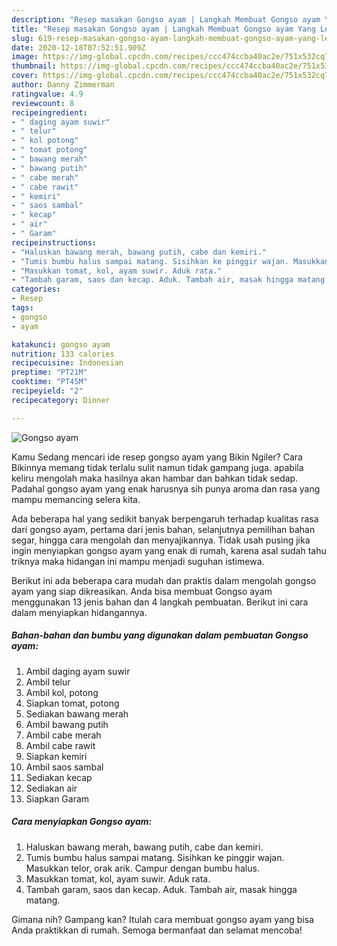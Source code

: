 ```yaml
---
description: "Resep masakan Gongso ayam | Langkah Membuat Gongso ayam Yang Lezat"
title: "Resep masakan Gongso ayam | Langkah Membuat Gongso ayam Yang Lezat"
slug: 619-resep-masakan-gongso-ayam-langkah-membuat-gongso-ayam-yang-lezat
date: 2020-12-18T07:52:51.909Z
image: https://img-global.cpcdn.com/recipes/ccc474ccba40ac2e/751x532cq70/gongso-ayam-foto-resep-utama.jpg
thumbnail: https://img-global.cpcdn.com/recipes/ccc474ccba40ac2e/751x532cq70/gongso-ayam-foto-resep-utama.jpg
cover: https://img-global.cpcdn.com/recipes/ccc474ccba40ac2e/751x532cq70/gongso-ayam-foto-resep-utama.jpg
author: Danny Zimmerman
ratingvalue: 4.9
reviewcount: 8
recipeingredient:
- " daging ayam suwir"
- " telur"
- " kol potong"
- " tomat potong"
- " bawang merah"
- " bawang putih"
- " cabe merah"
- " cabe rawit"
- " kemiri"
- " saos sambal"
- " kecap"
- " air"
- " Garam"
recipeinstructions:
- "Haluskan bawang merah, bawang putih, cabe dan kemiri."
- "Tumis bumbu halus sampai matang. Sisihkan ke pinggir wajan. Masukkan telor, orak arik. Campur dengan bumbu halus."
- "Masukkan tomat, kol, ayam suwir. Aduk rata."
- "Tambah garam, saos dan kecap. Aduk. Tambah air, masak hingga matang."
categories:
- Resep
tags:
- gongso
- ayam

katakunci: gongso ayam 
nutrition: 133 calories
recipecuisine: Indonesian
preptime: "PT21M"
cooktime: "PT45M"
recipeyield: "2"
recipecategory: Dinner

---
```



![Gongso ayam](https://img-global.cpcdn.com/recipes/ccc474ccba40ac2e/751x532cq70/gongso-ayam-foto-resep-utama.jpg)

Kamu Sedang mencari ide resep gongso ayam yang Bikin Ngiler? Cara Bikinnya memang tidak terlalu sulit namun tidak gampang juga. apabila keliru mengolah maka hasilnya akan hambar dan bahkan tidak sedap. Padahal gongso ayam yang enak harusnya sih punya aroma dan rasa yang mampu memancing selera kita.

Ada beberapa hal yang sedikit banyak berpengaruh terhadap kualitas rasa dari gongso ayam, pertama dari jenis bahan, selanjutnya pemilihan bahan segar, hingga cara mengolah dan menyajikannya. Tidak usah pusing jika ingin menyiapkan gongso ayam yang enak di rumah, karena asal sudah tahu triknya maka hidangan ini mampu menjadi suguhan istimewa.




Berikut ini ada beberapa cara mudah dan praktis dalam mengolah gongso ayam yang siap dikreasikan. Anda bisa membuat Gongso ayam menggunakan 13 jenis bahan dan 4 langkah pembuatan. Berikut ini cara dalam menyiapkan hidangannya.

<!--inarticleads1-->

##### Bahan-bahan dan bumbu yang digunakan dalam pembuatan Gongso ayam:

1. Ambil  daging ayam suwir
1. Ambil  telur
1. Ambil  kol, potong
1. Siapkan  tomat, potong
1. Sediakan  bawang merah
1. Ambil  bawang putih
1. Ambil  cabe merah
1. Ambil  cabe rawit
1. Siapkan  kemiri
1. Ambil  saos sambal
1. Sediakan  kecap
1. Sediakan  air
1. Siapkan  Garam




<!--inarticleads2-->

##### Cara menyiapkan Gongso ayam:

1. Haluskan bawang merah, bawang putih, cabe dan kemiri.
1. Tumis bumbu halus sampai matang. Sisihkan ke pinggir wajan. Masukkan telor, orak arik. Campur dengan bumbu halus.
1. Masukkan tomat, kol, ayam suwir. Aduk rata.
1. Tambah garam, saos dan kecap. Aduk. Tambah air, masak hingga matang.




Gimana nih? Gampang kan? Itulah cara membuat gongso ayam yang bisa Anda praktikkan di rumah. Semoga bermanfaat dan selamat mencoba!
